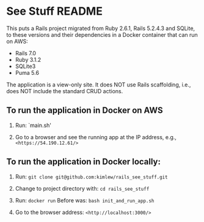 # See Stuff README

This puts a Rails project migrated from Ruby 2.6.1, Rails 5.2.4.3 and SQLite, to these versions and their dependencies in a Docker container that can run on AWS:

- Rails 7.0
- Ruby 3.1.2
- SQLite3
- Puma 5.6

The application is a view-only site. It does NOT use Rails scaffolding, i.e., does NOT include the standard CRUD actions.

## To run the application in Docker on AWS

1. Run: `main.sh'
   
2. Go to a browser and see the running app at the IP address, e.g., `<https://54.190.12.61/>`

## To run the application in Docker locally:

1. Run: `git clone git@github.com:kimlew/rails_see_stuff.git`

2. Change to project directory with: `cd rails_see_stuff`

3. Run: `docker run`     Before was: `bash init_and_run_app.sh`

4. Go to the browser address: `<http://localhost:3000/>`

